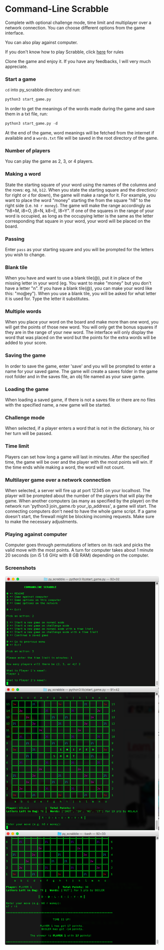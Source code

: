 # Command-Line Scrabble

Complete with optional challenge mode, time limit and multiplayer over a network connection. You can choose different options from the game interface.

You can also play against computer.

If you don't know how to play Scrabble, click [here](https://en.wikipedia.org/wiki/Scrabble) for rules

Clone the game and enjoy it. If you have any feedbacks, I will very much appreciate.

### Start a game

`cd` into py_scrabble directory and run:
```python
python3 start_game.py
```

In order to get the meanings of the words made during the game and save them in a txt file, run:
```python
python3 start_game.py -d
```

At the end of the game, word meanings will be fetched from the internet if available and a `words.txt` file will be saved in the root directory of the game.

### Number of players

You can play the game as 2, 3, or 4 players.

### Making a word

State the starting square of your word using the names of the columns and the rows: eg. `h8`, `b12`. When you state the starting square and the direction(`r` for right or `d` for down), the game will make a range for it. For example, you want to place the word "money" starting the from the square "h8" to the right side (i.e. `h8 r money`). The game will make the range accordingly as "h8=M, i8=O, j8=N, k8=E, l8=Y". If one of the squares in the range of your word is occupied, as long as the occupying letter is the same as the letter corresponding that square in your word, your word will be placed on the board.

### Passing

Enter `pass` as your starting square and you will be prompted for the letters you wish to change.

### Blank tile

When you have and want to use a blank tile(@), put it in place of the missing letter in your word (eg. You want to make "money" but you don't have a letter "n". If you have a blank tile(@), you can make your word like this: "mo@ey"). When you use a blank tile, you will be asked for what letter it is used for. Type the letter it substitutes.

### Multiple words

When you place your word on the board and make more than one word, you will get the points of those new word. You will only get the bonus squares if they are in the range of your new word. The interface will only display the word that was placed on the word but the points for the extra words will be added to your score.

### Saving the game

In order to save the game, enter 'save' and you will be prompted to enter a name for your saved game. The game will create a saves folder in the game root folder and in the saves file, an obj file named as your save game.

### Loading the game

When loading a saved game, if there is not a saves file or there are no files with the specified name, a new game will be started.

### Challenge mode

When selected, if a player enters a word that is not in the dictionary, his or her turn will be passed.

### Time limit

Players can set how long a game will last in minutes. After the specified time, the game will be over and the player with the most points will win. If the time ends while making a word, the word will not count.

### Multilayer game over a network connection

When selected, a server will fire up at port 12345 on your localhost. The player will be prompted about the number of the players that will play the game. When another computers (as many as specified by the player) on the network run 'python3 join_game.rb your_ip_address', a game will start. The connecting computers don't need to have the whole game script. If a game doesn't start, the firewall might be blocking incoming requests. Make sure to make the necessary adjustments.

### Playing against computer

Computer goes through permutations of letters on its rack and picks the valid move with the most points. A turn for computer takes about 1 minute 20 seconds (on i5 1.6 GHz with 8 GB RAM) depending on the computer.

### Screenshots

![](pics/pic_1.png)
![](pics/pic_2.png)
![](pics/pic_3.png)